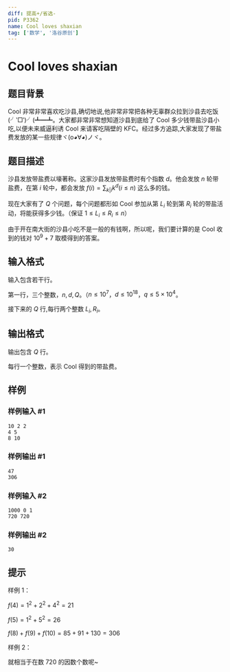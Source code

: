 ```yaml
---
diff: 提高+/省选-
pid: P3362
name: Cool loves shaxian
tag: ['数学', '洛谷原创']
---
```

# Cool loves shaxian
## 题目背景

Cool 非常非常喜欢吃沙县,确切地说,他非常非常把各种无辜群众拉到沙县去吃饭(╯‵□′)╯(┻━┻。大家都非常非常想知道沙县到底给了 Cool 多少钱带盐沙县小吃,以便未来威逼利诱 Cool 来请客吃隔壁的 KFC。经过多方追踪,大家发现了带盐费发放的某一些规律ヾ(o◕∀◕)ノヾ。

## 题目描述

沙县发放带盐费以壕著称。这家沙县发放带盐费时有个指数 $d$。他会发放 $n$ 轮带盐费，在第 $i$ 轮中，都会发放 $f(i) = \sum_{k|i} k^d (i \leq n)$ 这么多的钱。

现在大家有了 $Q$ 个问题，每个问题都形如 Cool 参加从第 $L_i$ 轮到第 $R_i$ 轮的带盐活动，将能获得多少钱。（保证 $1 \leq L_i \leq R_i \leq n$）

由于开在南大街的沙县小吃不是一般的有钱啊，所以呢，我们要计算的是 Cool 收到的钱对 $10^ 9 + 7$ 取模得到的答案。

## 输入格式

输入包含若干行。

第一行，三个整数，$n, d, Q$。（$n\leq 10^7$，$d\leq 10^{18}$，$q\leq 5\times 10^4$。

接下来的 $Q$ 行,每行两个整数 $L_i, R_i$。

## 输出格式

输出包含 $Q$ 行。

每行一个整数，表示 Cool 得到的带盐费。

## 样例

### 样例输入 #1
```
10 2 2
4 5
8 10
```
### 样例输出 #1
```
47
306
```
### 样例输入 #2
```
1000 0 1
720 720
```
### 样例输出 #2
```
30
```
## 提示

样例 $1$：

$f(4) = 1^2 + 2^2 + 4^2 = 21$

$f(5) =1^2+5^2= 26$

$f(8) + f(9) + f (10) = 85 + 91 + 130= 306$

样例 $2$：

就相当于在数 $720$ 的因数个数呢~

